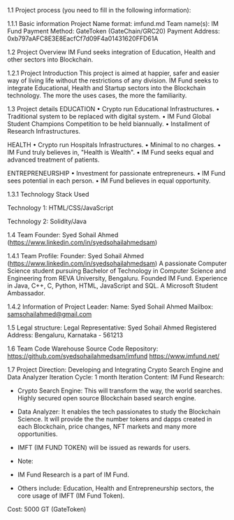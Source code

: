 1.1 Project process (you need to fill in the following information):

1.1.1 Basic information
Project Name format: imfund.md
Team name(s): IM Fund
Payment Method: GateToken (GateChain/GRC20)
Payment Address: 0xb797aAFC8E3E8EacfCf7d09F4a01431620FFD61A

1.2 Project Overview
IM Fund seeks integration of Education, Health and other sectors into Blockchain.

1.2.1 Project Introduction
This project is aimed at happier, safer and easier way of living life without the restrictions of any division.
IM Fund seeks to integrate Educational, Health and Startup sectors into the Blockchain technology. 
The more the uses cases, the more the familiarity.

1.3 Project details
EDUCATION
• Crypto run Educational Infrastructures.
• Traditional system to be replaced with digital system.
• IM Fund Global Student Champions Competition to be held biannually.
• Installment of Research Infrastructures.

HEALTH
• Crypto run Hospitals Infrastructures.
• Minimal to no charges.
• IM Fund truly believes in, "Health is Wealth".
• IM Fund seeks equal and advanced treatment of patients.

ENTREPRENEURSHIP
• Investment for passionate entrepreneurs.
• IM Fund sees potential in each person.
• IM Fund believes in equal opportunity.

1.3.1 Technology Stack Used

Technology 1: HTML/CSS/JavaScript

Technology 2: Solidity/Java

1.4 Team 
   Founder: Syed Sohail Ahmed (https://www.linkedin.com/in/syedsohailahmedsam)

1.4.1 Team Profile:
      Founder: Syed Sohail Ahmed (https://www.linkedin.com/in/syedsohailahmedsam)
             A passionate Computer Science student pursuing Bachelor of Technology in Computer Science and Engineering from REVA University, Bengaluru.
Founded IM Fund.  Experience in Java, C++, C, Python, HTML, JavaScript and SQL. 
A Microsoft Student Ambassador.

1.4.2 Information of Project Leader:
Name: Syed Sohail Ahmed
Mailbox: samsohailahmed@gmail.com

1.5 Legal structure:
Legal Representative: Syed Sohail Ahmed
Registered Address: Bengaluru, Karnataka - 561213

1.6 Team Code Warehouse
Source Code Repository: https://github.com/syedsohailahmedsam/imfund 
https://www.imfund.net/

1.7
Project Direction: Developing and Integrating Crypto Search Engine and Data Analyzer
Iteration Cycle: 1 month
Iteration Content: IM Fund Research:

* Crypto Search Engine: 
 This will transform the way, the world searches. Highly secured open source Blockchain based search engine.

* Data Analyzer: 
It enables the tech passionates to study the Blockchain Science. It will provide the the number tokens and dapps created in each Blockchain, price changes, NFT markets and many more opportunities.
* IMFT (IM FUND TOKEN) will be issued as rewards for users.
* Note: 
* IM Fund Research is a part of IM Fund. 
* Others include: Education, Health and Entrepreneurship sectors, the core usage of IMFT (IM Fund Token).

Cost: 5000 GT (GateToken)
